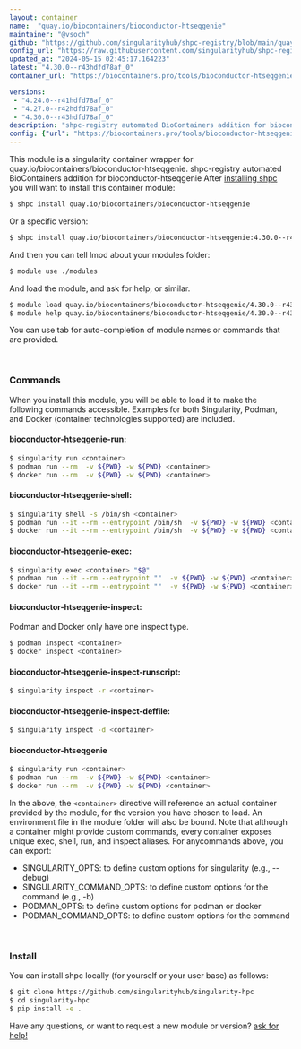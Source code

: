 ```yaml
---
layout: container
name:  "quay.io/biocontainers/bioconductor-htseqgenie"
maintainer: "@vsoch"
github: "https://github.com/singularityhub/shpc-registry/blob/main/quay.io/biocontainers/bioconductor-htseqgenie/container.yaml"
config_url: "https://raw.githubusercontent.com/singularityhub/shpc-registry/main/quay.io/biocontainers/bioconductor-htseqgenie/container.yaml"
updated_at: "2024-05-15 02:45:17.164223"
latest: "4.30.0--r43hdfd78af_0"
container_url: "https://biocontainers.pro/tools/bioconductor-htseqgenie"

versions:
 - "4.24.0--r41hdfd78af_0"
 - "4.27.0--r42hdfd78af_0"
 - "4.30.0--r43hdfd78af_0"
description: "shpc-registry automated BioContainers addition for bioconductor-htseqgenie"
config: {"url": "https://biocontainers.pro/tools/bioconductor-htseqgenie", "maintainer": "@vsoch", "description": "shpc-registry automated BioContainers addition for bioconductor-htseqgenie", "latest": {"4.30.0--r43hdfd78af_0": "sha256:f0931b93ac1a2c0820749123d512c3fa10a599dca6d692a97797f3b20d07865a"}, "tags": {"4.24.0--r41hdfd78af_0": "sha256:ed867da011fc173d46c793be4a6b0d6979d8409f1f1e115e8e86912f54c20ca1", "4.27.0--r42hdfd78af_0": "sha256:c9a6d83a0f0faaa547f85722811ffc47f33856f959e643d3e3dcd80dd15d1009", "4.30.0--r43hdfd78af_0": "sha256:f0931b93ac1a2c0820749123d512c3fa10a599dca6d692a97797f3b20d07865a"}, "docker": "quay.io/biocontainers/bioconductor-htseqgenie"}
---
```


This module is a singularity container wrapper for quay.io/biocontainers/bioconductor-htseqgenie.
shpc-registry automated BioContainers addition for bioconductor-htseqgenie
After [installing shpc](#install) you will want to install this container module:


```bash
$ shpc install quay.io/biocontainers/bioconductor-htseqgenie
```

Or a specific version:

```bash
$ shpc install quay.io/biocontainers/bioconductor-htseqgenie:4.30.0--r43hdfd78af_0
```

And then you can tell lmod about your modules folder:

```bash
$ module use ./modules
```

And load the module, and ask for help, or similar.

```bash
$ module load quay.io/biocontainers/bioconductor-htseqgenie/4.30.0--r43hdfd78af_0
$ module help quay.io/biocontainers/bioconductor-htseqgenie/4.30.0--r43hdfd78af_0
```

You can use tab for auto-completion of module names or commands that are provided.

<br>

### Commands

When you install this module, you will be able to load it to make the following commands accessible.
Examples for both Singularity, Podman, and Docker (container technologies supported) are included.

#### bioconductor-htseqgenie-run:

```bash
$ singularity run <container>
$ podman run --rm  -v ${PWD} -w ${PWD} <container>
$ docker run --rm  -v ${PWD} -w ${PWD} <container>
```

#### bioconductor-htseqgenie-shell:

```bash
$ singularity shell -s /bin/sh <container>
$ podman run --it --rm --entrypoint /bin/sh  -v ${PWD} -w ${PWD} <container>
$ docker run --it --rm --entrypoint /bin/sh  -v ${PWD} -w ${PWD} <container>
```

#### bioconductor-htseqgenie-exec:

```bash
$ singularity exec <container> "$@"
$ podman run --it --rm --entrypoint ""  -v ${PWD} -w ${PWD} <container> "$@"
$ docker run --it --rm --entrypoint ""  -v ${PWD} -w ${PWD} <container> "$@"
```

#### bioconductor-htseqgenie-inspect:

Podman and Docker only have one inspect type.

```bash
$ podman inspect <container>
$ docker inspect <container>
```

#### bioconductor-htseqgenie-inspect-runscript:

```bash
$ singularity inspect -r <container>
```

#### bioconductor-htseqgenie-inspect-deffile:

```bash
$ singularity inspect -d <container>
```



#### bioconductor-htseqgenie

```bash
$ singularity run <container>
$ podman run --rm  -v ${PWD} -w ${PWD} <container>
$ docker run --rm  -v ${PWD} -w ${PWD} <container>
```


In the above, the `<container>` directive will reference an actual container provided
by the module, for the version you have chosen to load. An environment file in the
module folder will also be bound. Note that although a container
might provide custom commands, every container exposes unique exec, shell, run, and
inspect aliases. For anycommands above, you can export:

 - SINGULARITY_OPTS: to define custom options for singularity (e.g., --debug)
 - SINGULARITY_COMMAND_OPTS: to define custom options for the command (e.g., -b)
 - PODMAN_OPTS: to define custom options for podman or docker
 - PODMAN_COMMAND_OPTS: to define custom options for the command

<br>

### Install

You can install shpc locally (for yourself or your user base) as follows:

```bash
$ git clone https://github.com/singularityhub/singularity-hpc
$ cd singularity-hpc
$ pip install -e .
```

Have any questions, or want to request a new module or version? [ask for help!](https://github.com/singularityhub/singularity-hpc/issues)